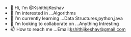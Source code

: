 - 👋 Hi, I’m @KshithijKeshav
- 👀 I’m interested in ...Algorithms
- 🌱 I’m currently learning ...Data Structures,python,java
- 💞️ I’m looking to collaborate on ...Anything Intresting
- 📫 How to reach me ...Email:kshithijkeshav@gmail.com

<!---
KshithijKeshav/KshithijKeshav is a ✨ special ✨ repository because its `README.md` (this file) appears on your GitHub profile.
You can click the Preview link to take a look at your changes.
--->
